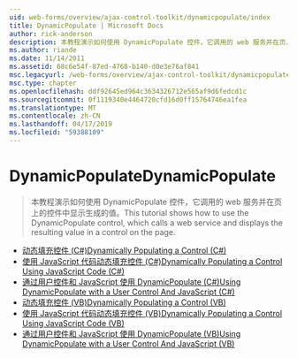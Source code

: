 ```yaml
---
uid: web-forms/overview/ajax-control-toolkit/dynamicpopulate/index
title: DynamicPopulate | Microsoft Docs
author: rick-anderson
description: 本教程演示如何使用 DynamicPopulate 控件，它调用的 web 服务并在页上的控件中显示生成的值。
ms.author: riande
ms.date: 11/14/2011
ms.assetid: 68c6e54f-87ed-4768-b140-d0e3e76af841
msc.legacyurl: /web-forms/overview/ajax-control-toolkit/dynamicpopulate
msc.type: chapter
ms.openlocfilehash: ddf92645ed964c3634326712e565af9d6fedcd1c
ms.sourcegitcommit: 0f1119340e4464720cfd16d0ff15764746ea1fea
ms.translationtype: MT
ms.contentlocale: zh-CN
ms.lasthandoff: 04/17/2019
ms.locfileid: "59388109"
---
```

# <a name="dynamicpopulate"></a><span data-ttu-id="3ab62-103">DynamicPopulate</span><span class="sxs-lookup"><span data-stu-id="3ab62-103">DynamicPopulate</span></span>

> <span data-ttu-id="3ab62-104">本教程演示如何使用 DynamicPopulate 控件，它调用的 web 服务并在页上的控件中显示生成的值。</span><span class="sxs-lookup"><span data-stu-id="3ab62-104">This tutorial shows how to use the DynamicPopulate control, which calls a web service and displays the resulting value in a control on the page.</span></span>


- [<span data-ttu-id="3ab62-105">动态填充控件 (C#)</span><span class="sxs-lookup"><span data-stu-id="3ab62-105">Dynamically Populating a Control (C#)</span></span>](dynamically-populating-a-control-cs.md)
- [<span data-ttu-id="3ab62-106">使用 JavaScript 代码动态填充控件 (C#)</span><span class="sxs-lookup"><span data-stu-id="3ab62-106">Dynamically Populating a Control Using JavaScript Code (C#)</span></span>](dynamically-populating-a-control-using-javascript-code-cs.md)
- [<span data-ttu-id="3ab62-107">通过用户控件和 JavaScript 使用 DynamicPopulate (C#)</span><span class="sxs-lookup"><span data-stu-id="3ab62-107">Using DynamicPopulate with a User Control And JavaScript (C#)</span></span>](using-dynamicpopulate-with-a-user-control-and-javascript-cs.md)
- [<span data-ttu-id="3ab62-108">动态填充控件 (VB)</span><span class="sxs-lookup"><span data-stu-id="3ab62-108">Dynamically Populating a Control (VB)</span></span>](dynamically-populating-a-control-vb.md)
- [<span data-ttu-id="3ab62-109">使用 JavaScript 代码动态填充控件 (VB)</span><span class="sxs-lookup"><span data-stu-id="3ab62-109">Dynamically Populating a Control Using JavaScript Code (VB)</span></span>](dynamically-populating-a-control-using-javascript-code-vb.md)
- [<span data-ttu-id="3ab62-110">通过用户控件和 JavaScript 使用 DynamicPopulate (VB)</span><span class="sxs-lookup"><span data-stu-id="3ab62-110">Using DynamicPopulate with a User Control And JavaScript (VB)</span></span>](using-dynamicpopulate-with-a-user-control-and-javascript-vb.md)
